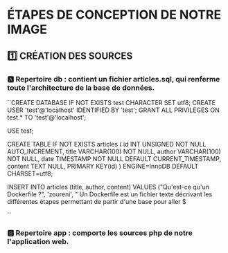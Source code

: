 # ÉTAPES DE CONCEPTION DE NOTRE IMAGE

## :one: CRÉATION DES SOURCES

### :a: Repertoire db : contient un fichier articles.sql, qui renferme toute l'architecture de la base de données.

``CREATE DATABASE IF NOT EXISTS test CHARACTER SET utf8;
CREATE USER 'test'@'localhost' IDENTIFIED BY 'test';
GRANT ALL PRIVILEGES ON test.* TO 'test'@'localhost';


USE test;

CREATE TABLE IF NOT EXISTS articles (
    id INT UNSIGNED NOT NULL AUTO_INCREMENT,
    title VARCHAR(100) NOT NULL,
    author VARCHAR(100) NOT NULL,
    date TIMESTAMP NOT NULL DEFAULT CURRENT_TIMESTAMP,
    content TEXT NULL,
    PRIMARY KEY(id)
) ENGINE=InnoDB DEFAULT CHARSET=utf8;


INSERT INTO articles (title, author, content) VALUES
("Qu'est-ce qu'un Dockerfile ?", 'zoureni', " Un Dockerfile est un fichier texte décrivant les différentes étapes permettant de partir d'une base pour aller $

``

### :b:	Repertoire app : comporte les sources php de notre l'application web.
